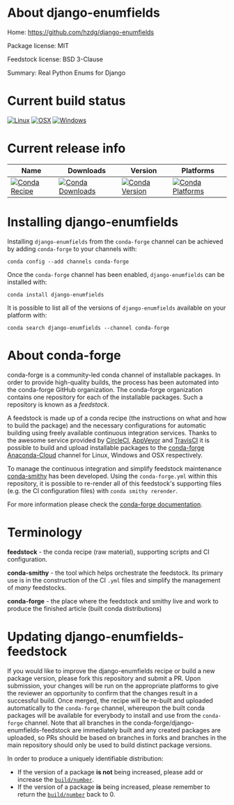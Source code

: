 About django-enumfields
=======================

Home: https://github.com/hzdg/django-enumfields

Package license: MIT

Feedstock license: BSD 3-Clause

Summary: Real Python Enums for Django



Current build status
====================

[![Linux](https://img.shields.io/circleci/project/github/conda-forge/django-enumfields-feedstock/master.svg?label=Linux)](https://circleci.com/gh/conda-forge/django-enumfields-feedstock)
[![OSX](https://img.shields.io/travis/conda-forge/django-enumfields-feedstock/master.svg?label=macOS)](https://travis-ci.org/conda-forge/django-enumfields-feedstock)
[![Windows](https://img.shields.io/appveyor/ci/conda-forge/django-enumfields-feedstock/master.svg?label=Windows)](https://ci.appveyor.com/project/conda-forge/django-enumfields-feedstock/branch/master)

Current release info
====================

| Name | Downloads | Version | Platforms |
| --- | --- | --- | --- |
| [![Conda Recipe](https://img.shields.io/badge/recipe-django--enumfields-green.svg)](https://anaconda.org/conda-forge/django-enumfields) | [![Conda Downloads](https://img.shields.io/conda/dn/conda-forge/django-enumfields.svg)](https://anaconda.org/conda-forge/django-enumfields) | [![Conda Version](https://img.shields.io/conda/vn/conda-forge/django-enumfields.svg)](https://anaconda.org/conda-forge/django-enumfields) | [![Conda Platforms](https://img.shields.io/conda/pn/conda-forge/django-enumfields.svg)](https://anaconda.org/conda-forge/django-enumfields) |

Installing django-enumfields
============================

Installing `django-enumfields` from the `conda-forge` channel can be achieved by adding `conda-forge` to your channels with:

```
conda config --add channels conda-forge
```

Once the `conda-forge` channel has been enabled, `django-enumfields` can be installed with:

```
conda install django-enumfields
```

It is possible to list all of the versions of `django-enumfields` available on your platform with:

```
conda search django-enumfields --channel conda-forge
```


About conda-forge
=================

conda-forge is a community-led conda channel of installable packages.
In order to provide high-quality builds, the process has been automated into the
conda-forge GitHub organization. The conda-forge organization contains one repository
for each of the installable packages. Such a repository is known as a *feedstock*.

A feedstock is made up of a conda recipe (the instructions on what and how to build
the package) and the necessary configurations for automatic building using freely
available continuous integration services. Thanks to the awesome service provided by
[CircleCI](https://circleci.com/), [AppVeyor](http://www.appveyor.com/)
and [TravisCI](https://travis-ci.org/) it is possible to build and upload installable
packages to the [conda-forge](https://anaconda.org/conda-forge)
[Anaconda-Cloud](http://docs.anaconda.org/) channel for Linux, Windows and OSX respectively.

To manage the continuous integration and simplify feedstock maintenance
[conda-smithy](http://github.com/conda-forge/conda-smithy) has been developed.
Using the ``conda-forge.yml`` within this repository, it is possible to re-render all of
this feedstock's supporting files (e.g. the CI configuration files) with ``conda smithy rerender``.

For more information please check the [conda-forge documentation](https://conda-forge.org/docs/).

Terminology
===========

**feedstock** - the conda recipe (raw material), supporting scripts and CI configuration.

**conda-smithy** - the tool which helps orchestrate the feedstock.
                   Its primary use is in the construction of the CI ``.yml`` files
                   and simplify the management of *many* feedstocks.

**conda-forge** - the place where the feedstock and smithy live and work to
                  produce the finished article (built conda distributions)


Updating django-enumfields-feedstock
====================================

If you would like to improve the django-enumfields recipe or build a new
package version, please fork this repository and submit a PR. Upon submission,
your changes will be run on the appropriate platforms to give the reviewer an
opportunity to confirm that the changes result in a successful build. Once
merged, the recipe will be re-built and uploaded automatically to the
`conda-forge` channel, whereupon the built conda packages will be available for
everybody to install and use from the `conda-forge` channel.
Note that all branches in the conda-forge/django-enumfields-feedstock are
immediately built and any created packages are uploaded, so PRs should be based
on branches in forks and branches in the main repository should only be used to
build distinct package versions.

In order to produce a uniquely identifiable distribution:
 * If the version of a package **is not** being increased, please add or increase
   the [``build/number``](http://conda.pydata.org/docs/building/meta-yaml.html#build-number-and-string).
 * If the version of a package **is** being increased, please remember to return
   the [``build/number``](http://conda.pydata.org/docs/building/meta-yaml.html#build-number-and-string)
   back to 0.